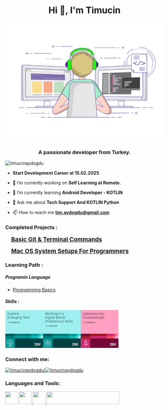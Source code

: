 <h1 align="center">Hi 👋, I'm Timucin</h1>

![](Assests/ProgrammerGif.gif)

<h3 align="center">A passionate developer from Turkey.</h3
<p align="left"> <img src="https://komarev.com/ghpvc/?username=timucinaydogdu&label=Profile%20views&color=0e75b6&style=flat" alt="timucinaydogdu" /> </p>


-  **Start Development Career at 15.02.2025**

- 🔭 I’m currently working on **Self Learning at Remote.**

- 🌱 I’m currently learning **Android Developer - KOTLIN**

- 💬 Ask me about **Tech Support And KOTLIN Python**

- 📫 How to reach me **tim.aydogdu@gmail.com**

<h3 align="left">Completed Projects :</h3>

<font style="font-size: 14pt"><b>&emsp;[Basic Git & Terminal Commands](https://github.com/timucinaydogdu/ProgrammerBasics/blob/main/BasicGit%26TerminalCommands.md) </b> </font><br>

<font style="font-size: 14pt"><b>&emsp;[Mac OS System Setups For Programmers](https://github.com/timucinaydogdu/ProgrammerBasics/blob/main/MacOsBasicComputerSetup.md) </b> </font><br>

<h3 align="left">Learning Path :</h3>

##### Programin Language
-  [Programming Basics ](https://github.com/timucinaydogdu/Basics/blob/main/PythonBasics.md)


<h4 align="left">Skills :</h4>

  <a><img  src="Assests/explore-emerging-tech.png" alt="timucinaydogdu/" height="120" width="120" /></a><a ><img  src="Assests/working-in-a-digital-world-professional-skills.png" alt="timucinaydogdu" height="120" width="120" /></a><a ><img  src="Assests/cybersecurity-fundamentals.png" alt="timucinaydogdu" height="120" width="120" /></a>


<h3 align="left">Connect with me:</h3>
<a href="https://linkedin.com/in/timucinaydogdu/" target="blank"><img  src="https://raw.githubusercontent.com/rahuldkjain/github-profile-readme-generator/master/src/images/icons/Social/linked-in-alt.svg" alt="timucinaydogdu/" height="30" width="40" /></a><a href="https://instagram.com/timucin.aydogdu/" target="blank"><img  src="https://raw.githubusercontent.com/rahuldkjain/github-profile-readme-generator/master/src/images/icons/Social/instagram.svg" alt="timucinaydogdu" height="30" width="40" /></a>

<h3 align="left">Languages and Tools:</h3>

<p align="left"> <a href="https://github.com/" target="_blank" rel="noreferrer"> <img src="https://play-lh.googleusercontent.com/PCpXdqvUWfCW1mXhH1Y_98yBpgsWxuTSTofy3NGMo9yBTATDyzVkqU580bfSln50bFU=w240-h480-rw"  width="40" height="40"/></a>
<a href="https://github.com/adam-p/markdown-here/wiki/Markdown-Cheatsheet" target="_blank" rel="noreferrer"> <img src="https://code.visualstudio.com/assets/home/language-markdown.png" a width="40" height="40"/> </a>
<a href="https://developer.android.com/studio" target="_blank" rel="noreferrer"> <img src="https://developer.android.com/static/studio/images/android-studio-stable.svg"  width="40" height="40"/> </a>
<a href="https://kotlinlang.org/" target="_blank" rel="noreferrer"> <img src="https://upload.wikimedia.org/wikipedia/commons/thumb/1/11/Kotlin_logo_2021.svg/230px-Kotlin_logo_2021.svg.png"  width="230" height="40"/> </a>


